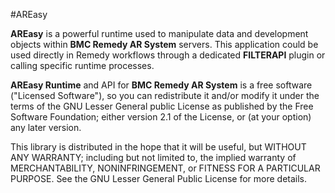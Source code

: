 #AREasy

**AREasy** is a powerful runtime used to manipulate data and development objects within
**BMC Remedy AR System** servers. This application could be used directly in Remedy workflows 
through a dedicated **FILTERAPI** plugin or calling specific runtime processes.

**AREasy Runtime** and API for **BMC Remedy AR System** is a free software ("Licensed Software"), so
you can redistribute it and/or modify it under the terms of the GNU Lesser General public
License as published by the Free Software Foundation; either version 2.1 of the License,
or (at your option) any later version.

This library is distributed in the hope that it will be useful, but WITHOUT ANY WARRANTY;
including but not limited to, the implied warranty of MERCHANTABILITY, NONINFRINGEMENT,
or FITNESS FOR A PARTICULAR PURPOSE. See the GNU Lesser General Public License for more details.